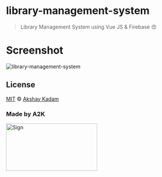 # library-management-system

> Library Management System using Vue JS & Firebase :heart_eyes:

# Screenshot

![library-management-system](http://imgur.com/ErmM3o3.png)

## License

[MIT](LICENSE.md) © [Akshay Kadam](https://github.com/deadcoder0904)

### Made by A2K

<img src="http://imgur.com/jfmA33n.png" alt="Sign" width=250 height=130 />
